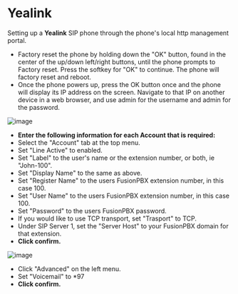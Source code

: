 # Yealink

Setting up a **Yealink** SIP phone through the phone\'s local http
management portal.

-   Factory reset the phone by holding down the \"OK\" button, found in
    the center of the up/down left/right buttons, until the phone
    prompts to Factory reset. Press the softkey for \"OK\" to continue.
    The phone will factory reset and reboot.
-   Once the phone powers up, press the OK button once and the phone
    will display its IP address on the screen. Navigate to that IP on
    another device in a web browser, and use admin for the username and
    admin for the password.

![image](../../_static/images/fusionpbx_t41p_login.png)

-   **Enter the following information for each Account that is
    required:**
-   Select the \"Account\" tab at the top menu.
-   Set \"Line Active\" to enabled.
-   Set \"Label\" to the user\'s name or the extension number, or both,
    ie \"John-100\".
-   Set \"Display Name\" to the same as above.
-   Set \"Register Name\" to the users FusionPBX extension number, in
    this case 100.
-   Set \"User Name\" to the users FusionPBX extension number, in this
    case 100.
-   Set \"Password\" to the users FusionPBX password.
-   If you would like to use TCP transport, set \"Trasport\" to TCP.
-   Under SIP Server 1, set the \"Server Host\" to your FusionPBX domain
    for that extension.
-   **Click confirm.**

![image](../../_static/images/fusionpbx_t41p_config.png)

-   Click \"Advanced\" on the left menu.
-   Set \"Voicemail\" to \*97
-   **Click confirm.**
